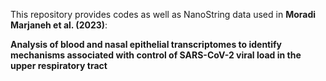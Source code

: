 This repository provides codes as well as NanoString data used in **Moradi Marjaneh et al. (2023)**: 

**Analysis of blood and nasal epithelial transcriptomes to identify mechanisms associated with control of SARS-CoV-2 viral load in the upper respiratory tract**
